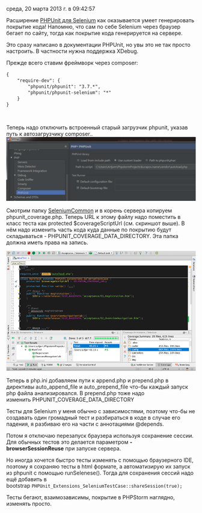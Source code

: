 среда, 20 марта 2013 г. в 09:42:57

Расширение [PHPUnit для Selenium](https://github.com/sebastianbergmann/phpunit-selenium) как оказывается умеет генерировать покрытие кода! Напомню, что сам по себе Selenium через браузер бегает по сайту, тогда как покрытие кода генерируется на сервере.

Это сразу написано в документации PHPUnit, но увы это не так просто настроить. В частности нужна поддержка XDebug.

Прежде всего ставим фреймворк через composer:

```
{
    "require-dev": {
        "phpunit/phpunit": "3.7.*",
        "phpunit/phpunit-selenium": "*"
    }
}
```

   

Теперь надо отключить встроенный старый загрузчик phpunit, указав путь к автозагрузчику composer..
![](../lab/img/phpunit_unable_to_attach_test_framework_fix.png)

Cмотрим папку [SeleniumCommon](https://github.com/sebastianbergmann/phpunit-selenium/tree/master/PHPUnit/Extensions/SeleniumCommon) и в корень сервера копируем phpunit_coverage.php. Теперь URL к этому файлу надо поместить в класс теста как protected $coverageScriptUrl (см. скриншот выше). В нём надо изменить часть кода куда данные по покрытию будут складываться - PHPUNIT_COVERAGE_DATA_DIRECTORY. Эта папка должна иметь права на запись.

![](../lab/img/Screen+Shot+2013-03-23+at+17.37.41.png)

Теперь в php.ini добавляем пути к append.php и prepend.php в директивы auto_append_file и auto_prepend_file что-бы каждый запуск php файла анализировался. В prepend.php тоже надо изменить PHPUNIT_COVERAGE_DATA_DIRECTORY

Тесты для Selenium у меня обычно с зависимостями, поэтому что-бы не создавать один громадный тест и разбираться в коде в случае его падения, я разбиваю его на части с аннотациями @depends.

Потом я отключаю перезапуск браузера используя сохранение сессии. Для обычных тестов это делается параметром **-browserSessionReuse** при запуске сервера. 

Но иногда хочется быстро тесты изменять с помощью браузерного IDE, поэтому я сохраняю тесты в html формате, а автоматизирую их запуск из phpunit с помощью runSelenese(). Тогда для сохранения сессий надо ещё добавить в bootstrap `PHPUnit_Extensions_SeleniumTestCase::shareSession(true);`

Тесты бегают, взаимозависимы, покрытие в PHPStorm наглядно, изменять просто.